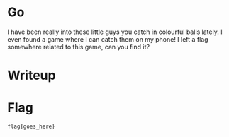 # Go

I have been really into these little guys you catch in colourful balls lately. I even found a game where I can catch them on my phone! I left a flag somewhere related to this game, can you find it?

# Writeup

<Enter writeup here>

# Flag

```
flag{goes_here}
```